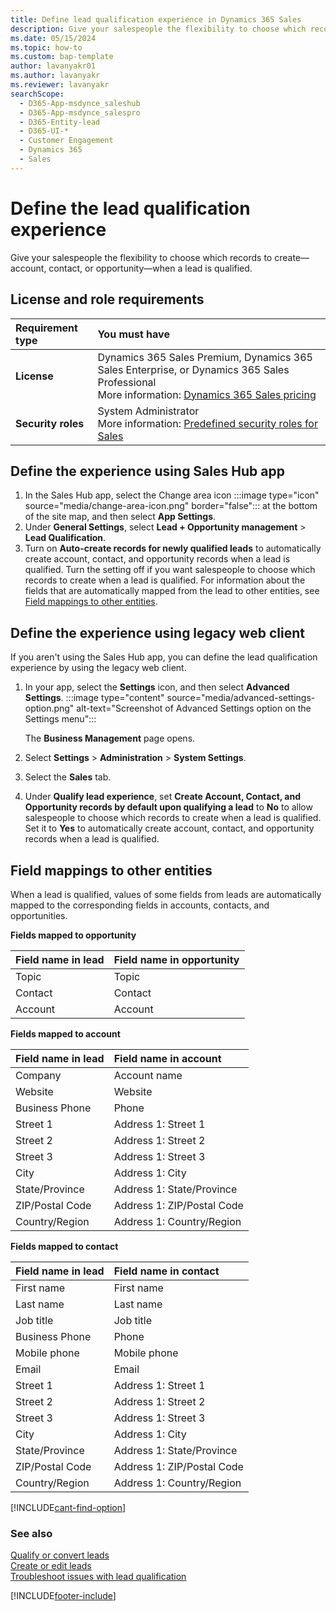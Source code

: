 ```yaml
---
title: Define lead qualification experience in Dynamics 365 Sales
description: Give your salespeople the flexibility to choose which records to create—account, contact, or opportunity—when a lead is qualified.
ms.date: 05/15/2024
ms.topic: how-to
ms.custom: bap-template
author: lavanyakr01
ms.author: lavanyakr
ms.reviewer: lavanyakr
searchScope: 
  - D365-App-msdynce_saleshub
  - D365-App-msdynce_salespro
  - D365-Entity-lead
  - D365-UI-*
  - Customer Engagement
  - Dynamics 365
  - Sales
---
```

# Define the lead qualification experience  

Give your salespeople the flexibility to choose which records to create&mdash;account, contact, or opportunity&mdash;when a lead is qualified.

## License and role requirements

| Requirement type | You must have |
|:-----------------|:--------------|
| **License** | Dynamics 365 Sales Premium, Dynamics 365 Sales Enterprise, or Dynamics 365 Sales Professional <br>More information: [Dynamics 365 Sales pricing](https://dynamics.microsoft.com/sales/pricing/) |
| **Security roles** | System Administrator <br> More information: [Predefined security roles for Sales](security-roles-for-sales.md)|

## Define the experience using Sales Hub app

1. In the Sales Hub app, select the Change area icon :::image type="icon" source="media/change-area-icon.png" border="false"::: at the bottom of the site map, and then select **App Settings**.
2. Under **General Settings**, select **Lead + Opportunity management** > **Lead Qualification**.
3. Turn on **Auto-create records for newly qualified leads** to automatically create account, contact, and opportunity records when a lead is qualified. Turn the setting off if you want salespeople to choose which records to create when a lead is qualified. For information about the fields that are automatically mapped from the lead to other entities, see [Field mappings to other entities](#field-mappings-to-other-entities).

## Define the experience using legacy web client

If you aren't using the Sales Hub app, you can define the lead qualification experience by using the legacy web client.

1. In your app, select the **Settings** icon, and then select **Advanced Settings**.
   :::image type="content" source="media/advanced-settings-option.png" alt-text="Screenshot of Advanced Settings option on the Settings menu":::
   

   The **Business Management** page opens.
2. Select **Settings** > **Administration** > **System Settings**.
3. Select the **Sales** tab.
4. Under **Qualify lead experience**, set **Create Account, Contact, and Opportunity records by default upon qualifying a lead** to **No** to allow salespeople to choose which records to create when a lead is qualified. Set it to **Yes** to automatically create account, contact, and opportunity records when a lead is qualified.

## Field mappings to other entities

When a lead is qualified, values of some fields from leads are automatically mapped to the corresponding fields in accounts, contacts, and opportunities.

**Fields mapped to opportunity**

| Field name in lead | Field name in opportunity |
|:-------------------|:--------------------------|
| Topic | Topic |
| Contact | Contact |
| Account | Account |

**Fields mapped to account**

| Field name in lead | Field name in account |
|:-------------------|:----------------------|
| Company | Account name |
| Website | Website |
| Business Phone | Phone |
| Street 1 | Address 1: Street 1 |
| Street 2 | Address 1: Street 2 |
| Street 3 | Address 1: Street 3 |
| City | Address 1: City |
| State/Province | Address 1: State/Province |
| ZIP/Postal Code | Address 1: ZIP/Postal Code |
| Country/Region | Address 1: Country/Region |

**Fields mapped to contact**

| Field name in lead | Field name in contact |
|:-------------------|:----------------------|
| First name | First name |
| Last name | Last name |
| Job title | Job title |
| Business Phone | Phone |
| Mobile phone | Mobile phone |
| Email | Email |
| Street 1 | Address 1: Street 1 |
| Street 2 | Address 1: Street 2 |
| Street 3 | Address 1: Street 3 |
| City | Address 1: City |
| State/Province | Address 1: State/Province |
| ZIP/Postal Code | Address 1: ZIP/Postal Code |
| Country/Region | Address 1: Country/Region |

[!INCLUDE[cant-find-option](../includes/cant-find-option.md)] 

### See also
[Qualify or convert leads](qualify-lead-convert-opportunity-sales.md)  
[Create or edit leads](create-edit-lead-sales.md)  
[Troubleshoot issues with lead qualification](/troubleshoot/dynamics-365/sales/troubleshoot-lead-qualification-issues-for-system-admin)

[!INCLUDE[footer-include](../includes/footer-banner.md)]